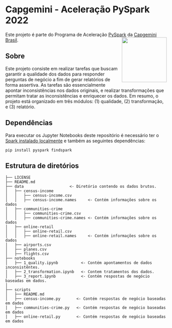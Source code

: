 # Capgemini - Aceleração PySpark 2022

Este projeto é parte do Programa de Aceleração [PySpark](https://spark.apache.org) da [Capgemini Brasil](https://www.capgemini.com/br-pt).
[<img src="https://www.capgemini.com/wp-content/themes/capgemini-komposite/assets/images/logo.svg" align="right" width="140">](https://www.capgemini.com/br-pt)

## Sobre

Este projeto consiste em realizar tarefas que buscam garantir a qualidade dos dados para responder perguntas de negócio a fim de gerar relatórios de forma assertiva. As tarefas são essencialmente apontar inconsistências nos dados originais, e realizar transformações que permitam tratar as inconsistências e enriquecer os dados. Em resumo, o projeto está organizado em três módulos: (1) qualidade, (2) transformação, e (3) relatório.

## Dependências

Para executar os Jupyter Notebooks deste repositório é necessário ter o [Spark instalado localmente](https://spark.apache.org/downloads.html) e também as seguintes dependências:

`pip install pyspark findspark`

## Estrutura de diretórios

```
├── LICENSE
├── README.md
├── data                    <- Diretório contendo os dados brutos.
│   ├── census-income
│   │   ├── census-income.csv
│   │   ├── census-income.names     <- Contém informações sobre os dados
│   ├── communities-crime
│   │   ├── communities-crime.csv
│   │   ├── communities-crime.names <- Contém informações sobre os dados
│   ├── online-retail
│   │   ├── online-retail.csv
│   │   ├── online-retail.names     <- Contém informações sobre os dados
│   ├── airports.csv
│   ├── planes.csv
│   ├── flights.csv
├── notebooks
│   ├── 1_quality.ipynb          <- Contém apontamentos de dados inconsistêntes.
│   ├── 2_transformation.ipynb   <- Contem tratamentos dos dados.
│   ├── 3_report.ipynb           <- Contém respostas de negócio baseadas em dados.
│
├── scripts
│   ├── README.md
│   ├── census-income.py       <- Contém respostas de negócio baseadas em dados
│   ├── communities-crime.py   <- Contém respostas de negócio baseadas em dados
│   ├── online-retail.py       <- Contém respostas de negócio baseadas em dados
```
